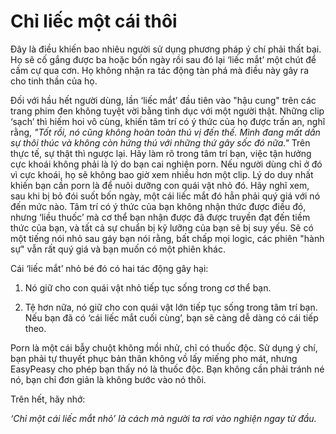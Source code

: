 # Chỉ liếc một cái thôi

Đây là điều khiến bao nhiêu người sử dụng phương pháp ý chí phải thất bại. Họ sẽ cố gắng được ba hoặc bốn ngày rồi sau đó lại ‘liếc mắt’ một chút để cầm cự qua cơn. Họ không nhận ra tác động tàn phá mà điều này gây ra cho tinh thần của họ.

Đối với hầu hết người dùng, lần ‘liếc mắt’ đầu tiên vào "hậu cung" trên các trang phim đen không tuyệt vời bằng tình dục với một người thật. Những clip ‘sạch’ thì hiếm hoi vô cùng, khiến tâm trí có ý thức của họ được trấn an, nghĩ rằng, *"Tốt rồi, nó cũng không hoàn toàn thú vị đến thế. Mình đang mất dần sự thôi thúc và không còn hứng thú với những thứ gây sốc đó nữa."* Trên thực tế, sự thật thì ngược lại. Hãy làm rõ trong tâm trí bạn, việc tận hưởng cực khoái không phải là lý do bạn cai nghiện porn. Nếu người dùng chỉ ở đó vì cực khoái, họ sẽ không bao giờ xem nhiều hơn một clip. Lý do duy nhất khiến bạn cần porn là để nuôi dưỡng con quái vật nhỏ đó. Hãy nghĩ xem, sau khi bị bỏ đói suốt bốn ngày, một cái liếc mắt đó hẳn phải quý giá với nó đến mức nào. Tâm trí có ý thức của bạn không nhận thức được điều đó, nhưng ‘liều thuốc’ mà cơ thể bạn nhận được đã được truyền đạt đến tiềm thức của bạn, và tất cả sự chuẩn bị kỹ lưỡng của bạn sẽ bị suy yếu. Sẽ có một tiếng nói nhỏ sau gáy bạn nói rằng, bất chấp mọi logic, các phiên "hành sự" vẫn rất quý giá và bạn muốn có một phiên khác.

Cái ‘liếc mắt’ nhỏ bé đó có hai tác động gây hại:

1. Nó giữ cho con quái vật nhỏ tiếp tục sống trong cơ thể bạn.

2. Tệ hơn nữa, nó giữ cho con quái vật lớn tiếp tục sống trong tâm trí bạn. Nếu bạn đã có ‘cái liếc mắt cuối cùng’, bạn sẽ càng dễ dàng có cái tiếp theo.

Porn là một cái bẫy chuột không mồi nhử, chỉ có thuốc độc. Sử dụng ý chí, bạn phải tự thuyết phục bản thân không vồ lấy miếng pho mát, nhưng EasyPeasy cho phép bạn thấy nó là thuốc độc. Bạn không cần phải tránh né nó, bạn chỉ đơn giản là không bước vào nó thôi.

Trên hết, hãy nhớ:

*‘Chỉ một cái liếc mắt nhỏ’ là cách mà người ta rơi vào nghiện ngay từ đầu.*